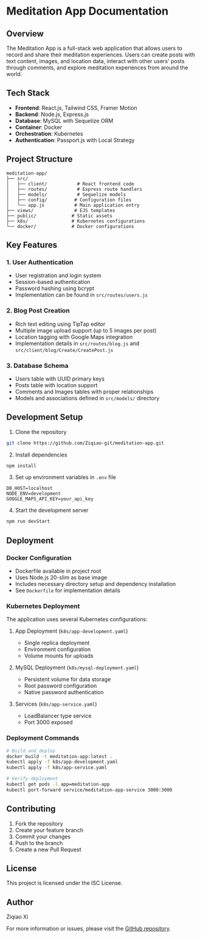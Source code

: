 # Meditation App Documentation

## Overview
The Meditation App is a full-stack web application that allows users to record and share their meditation experiences. Users can create posts with text content, images, and location data, interact with other users' posts through comments, and explore meditation experiences from around the world.

## Tech Stack
- **Frontend**: React.js, Tailwind CSS, Framer Motion
- **Backend**: Node.js, Express.js
- **Database**: MySQL with Sequelize ORM
- **Container**: Docker
- **Orchestration**: Kubernetes
- **Authentication**: Passport.js with Local Strategy

## Project Structure
```
meditation-app/
├── src/
│   ├── client/           # React frontend code
│   ├── routes/           # Express route handlers
│   ├── models/           # Sequelize models
│   ├── config/          # Configuration files
│   └── app.js           # Main application entry
├── views/               # EJS templates
├── public/             # Static assets
├── k8s/                # Kubernetes configurations
└── docker/             # Docker configurations
```

## Key Features

### 1. User Authentication
- User registration and login system
- Session-based authentication
- Password hashing using bcrypt
- Implementation can be found in `src/routes/users.js`

### 2. Blog Post Creation
- Rich text editing using TipTap editor
- Multiple image upload support (up to 5 images per post)
- Location tagging with Google Maps integration
- Implementation details in `src/routes/blog.js` and `src/client/blog/Create/CreatePost.js`

### 3. Database Schema
- Users table with UUID primary keys
- Posts table with location support
- Comments and Images tables with proper relationships
- Models and associations defined in `src/models/` directory

## Development Setup

1. Clone the repository
```bash
git clone https://github.com/Ziqiao-git/meditation-app.git
```

2. Install dependencies
```bash
npm install
```

3. Set up environment variables in `.env` file
```
DB_HOST=localhost
NODE_ENV=development
GOOGLE_MAPS_API_KEY=your_api_key
```

4. Start the development server
```bash
npm run devStart
```

## Deployment

### Docker Configuration
- Dockerfile available in project root
- Uses Node.js 20-slim as base image
- Includes necessary directory setup and dependency installation
- See `Dockerfile` for implementation details

### Kubernetes Deployment
The application uses several Kubernetes configurations:

1. App Deployment (`k8s/app-development.yaml`)
   - Single replica deployment
   - Environment configuration
   - Volume mounts for uploads

2. MySQL Deployment (`k8s/mysql-deployment.yaml`)
   - Persistent volume for data storage
   - Root password configuration
   - Native password authentication

3. Services (`k8s/app-service.yaml`)
   - LoadBalancer type service
   - Port 3000 exposed

### Deployment Commands
```bash
# Build and deploy
docker build -t meditation-app:latest .
kubectl apply -f k8s/app-development.yaml
kubectl apply -f k8s/app-service.yaml

# Verify deployment
kubectl get pods -l app=meditation-app
kubectl port-forward service/meditation-app-service 3000:3000
```

## Contributing
1. Fork the repository
2. Create your feature branch
3. Commit your changes
4. Push to the branch
5. Create a new Pull Request

## License
This project is licensed under the ISC License.

## Author
Ziqiao Xi

For more information or issues, please visit the [GitHub repository](https://github.com/Ziqiao-git/meditation-app).
